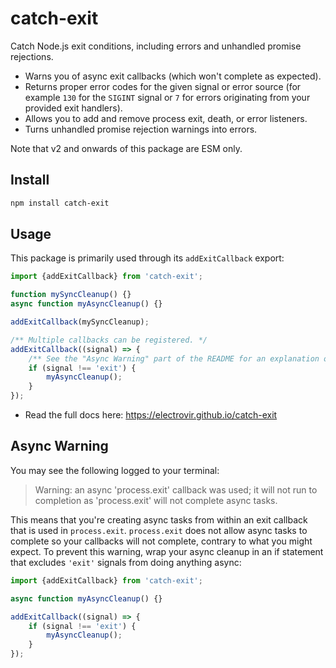 # catch-exit

Catch Node.js exit conditions, including errors and unhandled promise rejections.

-   Warns you of async exit callbacks (which won't complete as expected).
-   Returns proper error codes for the given signal or error source (for example `130` for the `SIGINT` signal or `7` for errors originating from your provided exit handlers).
-   Allows you to add and remove process exit, death, or error listeners.
-   Turns unhandled promise rejection warnings into errors.

Note that v2 and onwards of this package are ESM only.

## Install

```sh
npm install catch-exit
```

## Usage

This package is primarily used through its `addExitCallback` export:

<!-- example-link: src/examples/simple.example.ts -->

```TypeScript
import {addExitCallback} from 'catch-exit';

function mySyncCleanup() {}
async function myAsyncCleanup() {}

addExitCallback(mySyncCleanup);

/** Multiple callbacks can be registered. */
addExitCallback((signal) => {
    /** See the "Async Warning" part of the README for an explanation on async weirdness. */
    if (signal !== 'exit') {
        myAsyncCleanup();
    }
});
```

-   Read the full docs here: https://electrovir.github.io/catch-exit

## Async Warning

You may see the following logged to your terminal:

> Warning: an async 'process.exit' callback was used; it will not run to completion as 'process.exit' will not complete async tasks.

This means that you're creating async tasks from within an exit callback that is used in `process.exit`. `process.exit` does not allow async tasks to complete so your callbacks will not complete, contrary to what you might expect. To prevent this warning, wrap your async cleanup in an if statement that excludes `'exit'` signals from doing anything async:

<!-- example-link: src/examples/async.example.ts -->

```TypeScript
import {addExitCallback} from 'catch-exit';

async function myAsyncCleanup() {}

addExitCallback((signal) => {
    if (signal !== 'exit') {
        myAsyncCleanup();
    }
});
```
